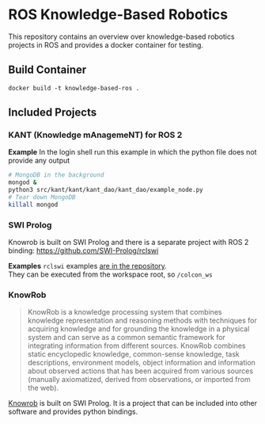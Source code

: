 # ROS Knowledge-Based Robotics
This repository contains an overview over knowledge-based robotics projects in ROS and provides a docker container for testing.

## Build Container

```shell
docker build -t knowledge-based-ros .
```

## Included Projects

### KANT (Knowledge mAnagemeNT) for ROS 2

**Example**
In the login shell run this example in which the python file does not provide any output
```sh
# MongoDB in the background
mongod &
python3 src/kant/kant/kant_dao/kant_dao/example_node.py
# Tear down MongoDB
killall mongod
```

### SWI Prolog
Knowrob is built on SWI Prolog and there is a separate project with ROS 2 binding: https://github.com/SWI-Prolog/rclswi

**Examples**
`rclswi` examples [are in the repository](https://github.com/guillaumeautran/rclswi/tree/galactic-devel/examples).  
They can be executed from the workspace root, so `/colcon_ws`

### KnowRob
> KnowRob is a knowledge processing system that combines knowledge representation and reasoning methods with techniques for acquiring knowledge and for grounding the knowledge in a physical system and can serve as a common semantic framework for integrating information from different sources. KnowRob combines static encyclopedic knowledge, common-sense knowledge, task descriptions, environment models, object information and information about observed actions that has been acquired from various sources (manually axiomatized, derived from observations, or imported from the web). 

[Knowrob](https://knowrob.org/) is built on SWI Prolog. It is a project that can be included into other software and provides python bindings.
